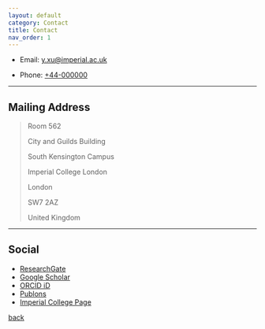 ```yaml
---
layout: default
category: Contact
title: Contact
nav_order: 1
---
```


* Email: [y.xu@imperial.ac.uk](mailto:y.xu@imperial.ac.uk)

* Phone: [+44-000000](tel:+44-000000)

---

## Mailing Address
> Room 562
>
> City and Guilds Building
>
> South Kensington Campus
> 
> Imperial College London
> 
> London
> 
> SW7 2AZ
> 
> United Kingdom

---

## Social

* [ResearchGate](https://www.researchgate.net/profile/Yuandong_Xu3)
* [Google Scholar](https://scholar.google.co.uk/citations?user=2jO5e3oAAAAJ&hl=en)
* [ORCID iD](https://orcid.org/0000-0003-4259-4727)
* [Publons](https://publons.com/researcher/3919577/yuandong-xu/)
* [Imperial College Page](https://www.imperial.ac.uk/people/y.xu)


[back](./)

